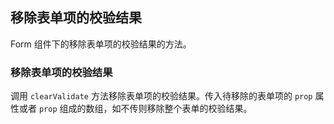 <div class="demo-header">
<p class="overviewicon">
  <span class="wapi-grid-formitem"/>
</p>

## 移除表单项的校验结果

<nova-uxlink widget-name="Form"></nova-uxlink>

Form 组件下的移除表单项的校验结果的方法。

</div>

### 移除表单项的校验结果

调用 `clearValidate` 方法移除表单项的校验结果。传入待移除的表单项的 `prop` 属性或者 `prop` 组成的数组，如不传则移除整个表单的校验结果。

<nova-demo-view link="form/form-clear-validate.vue"></nova-demo-view>

<br />
